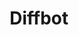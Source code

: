 ---
blog: https://blog.diffbot.com/
facebook: http://facebook.com/Diffbot-101252024489
git: https://github.com/diffbot
linkedin: http://linkedin.com/company/diffbot
logohandle: diffbot
sort: diffbot
title: Diffbot
twitter: https://x.com/diffbot
website: https://www.diffbot.com/
---